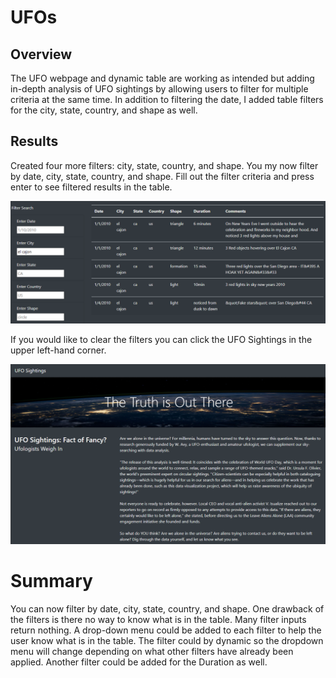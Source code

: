 # UFOs
## Overview
The UFO webpage and dynamic table are working as intended but adding in-depth analysis of UFO sightings by allowing users to filter for multiple criteria at the same time. In addition to filtering the date, I added table filters for the city, state, country, and shape as well.


## Results
Created four more filters: city, state, country, and shape.  You my now filter by date, city, state, country, and shape.  Fill out the filter criteria and press enter to see filtered results in the table. 

![Filter Table](https://github.com/joeapodaca/UFOs/blob/main/static/images/filters2.PNG)


If you would like to clear the filters you can click the UFO Sightings in the upper left-hand corner.

![Refresh](https://github.com/joeapodaca/UFOs/blob/main/static/images/refresh%20button.PNG)

# Summary
You can now filter by date, city, state, country, and shape.  One drawback of the filters is there no way to know what is in the table.  Many filter inputs return nothing.  A drop-down menu could be added to each filter to help the user know what is in the table.  The filter could by dynamic so the dropdown menu will change depending on what other filters have already been applied.  Another filter could be added for the Duration as well.
